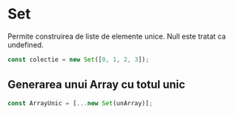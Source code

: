 # Set

Permite construirea de liste de elemente unice. Null este tratat ca undefined.

```js
const colectie = new Set([0, 1, 2, 3]);
```

## Generarea unui Array cu totul unic

```js
const ArrayUnic = [...new Set(unArray)];
```
